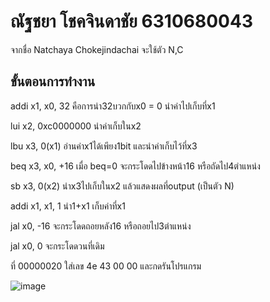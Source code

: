 # ณัฐชยา โชคจินดาชัย 6310680043

จากชื่อ Natchaya Chokejindachai จะใช้ตัว N,C

## ขั้นตอนการทำงาน

addi x1, x0, 32 คือการนำ32บวกกับx0 = 0 นำค่าไปเก็บที่x1

lui x2, 0xc0000000 นำค่าเก็บในx2

lbu x3, 0(x1) อ่านค่าx1ได้เพียง1bit และนำค่าเก็บไว้ที่x3

beq x3, x0, +16 เมื่อ beq=0 จะกระโดดไปข้างหน้า16 หรือถัดไป4ตำแหน่ง

sb x3, 0(x2) นำx3ไปเก็บในx2 แล้วแสดงผลที่output (เป็นตัว N)

addi x1, x1, 1 นำ1+x1 เก็บค่าที่x1

jal x0, -16 จะกระโดดถอยหลัง16 หรือถอยไป3ตำแหน่ง

jal x0, 0 จะกระโดดวนที่เดิม

ที่ 00000020 ใส่เลข 4e 43 00 00 และกดรันโปรแกรม

![image](https://user-images.githubusercontent.com/98943695/160886233-427372a9-9d43-4202-b139-dcf4e63b2007.png)
